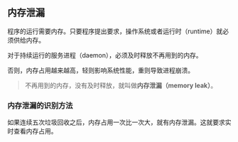 ## 内存泄漏

程序的运行需要内存。只要程序提出要求，操作系统或者运行时（runtime）就必须供给内存。

对于持续运行的服务进程（daemon），必须及时释放不再用到的内存。

否则，内存占用越来越高，轻则影响系统性能，重则导致进程崩溃。

> 不再用到的内存，没有及时释放，就叫做**内存泄漏（memory leak）**。

### 内存泄漏的识别方法

如果连续五次垃圾回收之后，内存占用一次比一次大，就有内存泄漏。这就要求实时查看内存占用。
